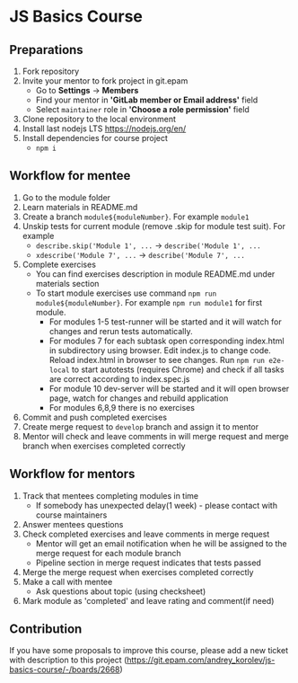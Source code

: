 # JS Basics Course

## Preparations

1. Fork repository
1. Invite your mentor to fork project in git.epam
    *  Go to **Settings** -> **Members**
    *  Find your mentor in **'GitLab member or Email address'** field
    *  Select ```maintainer``` role in **'Choose a role permission'** field
1. Clone repository to the local environment
1. Install last nodejs LTS https://nodejs.org/en/
1. Install dependencies for course project
    *  ```npm i```

## Workflow for mentee
1. Go to the module folder
1. Learn materials in README.md
1. Create a branch ```module${moduleNumber}```. For example ```module1```
1. Unskip tests for current module (remove .skip for module test suit). For example 
    *  ```describe.skip('Module 1', ...``` -> ```describe('Module 1', ...```
    *  ```xdescribe('Module 7', ...``` -> ```describe('Module 7', ...```
1. Complete exercises
    *  You can find exercises description in module README.md under materials section
    *  To start module exercises use command ```npm run module${moduleNumber}```. For example ```npm run module1``` for first module.
        *  For modules 1-5 test-runner will be started and it will watch for changes and rerun tests automatically.
        *  For modules 7 for each subtask open corresponding index.html in subdirectory using browser. Edit index.js to change code. Reload index.html in browser to see changes. Run ```npm run e2e-local``` to start autotests (requires Chrome) and check if all tasks are correct according to index.spec.js
        *  For module 10 dev-server will be started and it will open browser page, watch for changes and rebuild application
        *  For modules 6,8,9 there is no exercises
1. Commit and push completed exercises
1. Create merge request to ```develop``` branch and assign it to mentor
1. Mentor will check and leave comments in will merge request and merge branch when exercises completed correctly

## Workflow for mentors
1. Track that mentees completing modules in time
    *  If somebody has unexpected delay(1 week) - please contact with course maintainers
1. Answer mentees questions
1. Check completed exercises and leave comments in merge request
    *  Mentor will get an email notification when he will be assigned to the merge request for each module branch
    *  Pipeline section in merge request indicates that tests passed
1. Merge the merge request when exercises completed correctly
1. Make a call with mentee
    *  Ask questions about topic (using checksheet)
1. Mark module as 'completed' and leave rating and comment(if need)

## Contribution
If you have some proposals to improve this course, please add a new ticket with description to this project (https://git.epam.com/andrey_korolev/js-basics-course/-/boards/2668)
